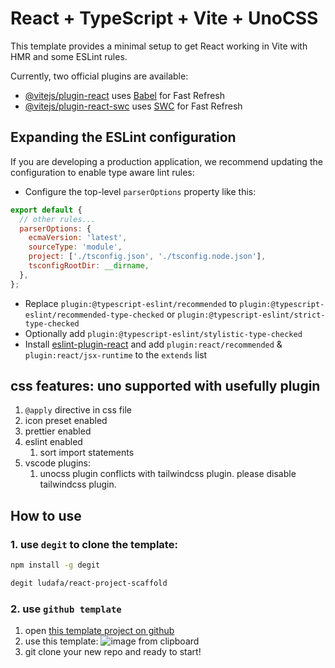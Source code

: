 # React + TypeScript + Vite + UnoCSS

This template provides a minimal setup to get React working in Vite with HMR and some ESLint rules.

Currently, two official plugins are available:

- [@vitejs/plugin-react](https://github.com/vitejs/vite-plugin-react/blob/main/packages/plugin-react/README.md) uses [Babel](https://babeljs.io/) for Fast Refresh
- [@vitejs/plugin-react-swc](https://github.com/vitejs/vite-plugin-react-swc) uses [SWC](https://swc.rs/) for Fast Refresh

## Expanding the ESLint configuration

If you are developing a production application, we recommend updating the configuration to enable type aware lint rules:

- Configure the top-level `parserOptions` property like this:

```js
export default {
  // other rules...
  parserOptions: {
    ecmaVersion: 'latest',
    sourceType: 'module',
    project: ['./tsconfig.json', './tsconfig.node.json'],
    tsconfigRootDir: __dirname,
  },
};
```

- Replace `plugin:@typescript-eslint/recommended` to `plugin:@typescript-eslint/recommended-type-checked` or `plugin:@typescript-eslint/strict-type-checked`
- Optionally add `plugin:@typescript-eslint/stylistic-type-checked`
- Install [eslint-plugin-react](https://github.com/jsx-eslint/eslint-plugin-react) and add `plugin:react/recommended` & `plugin:react/jsx-runtime` to the `extends` list

## css features: uno supported with usefully plugin

1. `@apply` directive in css file
2. icon preset enabled
3. prettier enabled
4. eslint enabled
   1. sort import statements
5. vscode plugins:
   1. unocss plugin conflicts with tailwindcss plugin. please disable tailwindcss plugin.

## How to use

### 1. use `degit` to clone the template:

```bash
npm install -g degit

degit ludafa/react-project-scaffold
```

### 2. use `github template`

1. open [this template project on github](https://github.com/ludafa/react-project-scaffold)
2. use this template:
   ![image from clipboard](https://ik.imagekit.io/6mysxbs8t/xoMTnW942Eqp2ZpuValhM5EcF1CKQNl_AxWSMISkhZw.png)
3. git clone your new repo and ready to start!
